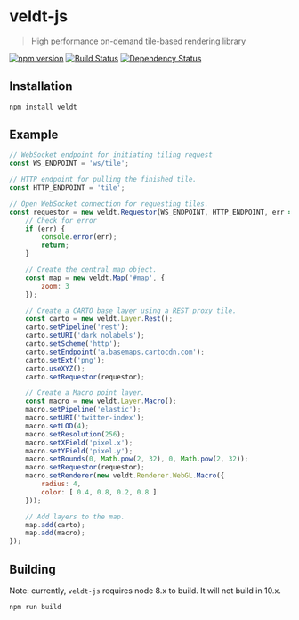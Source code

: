 # veldt-js

> High performance on-demand tile-based rendering library

[![npm version](https://badge.fury.io/js/veldt.svg)](http://badge.fury.io/js/veldt)
[![Build Status](https://travis-ci.org/unchartedsoftware/veldt-js.svg?branch=master)](https://travis-ci.org/unchartedsoftware/veldt-js)
[![Dependency Status](https://david-dm.org/unchartedsoftware/veldt-js/status.svg)](https://david-dm.org/unchartedsoftware/veldt-js)

## Installation

```bash
npm install veldt
```

## Example

```javascript
// WebSocket endpoint for initiating tiling request
const WS_ENDPOINT = 'ws/tile';

// HTTP endpoint for pulling the finished tile.
const HTTP_ENDPOINT = 'tile';

// Open WebSocket connection for requesting tiles.
const requestor = new veldt.Requestor(WS_ENDPOINT, HTTP_ENDPOINT, err => {
	// Check for error
	if (err) {
		console.error(err);
		return;
	}

	// Create the central map object.
	const map = new veldt.Map('#map', {
		zoom: 3
	});

	// Create a CARTO base layer using a REST proxy tile.
	const carto = new veldt.Layer.Rest();
	carto.setPipeline('rest');
	carto.setURI('dark_nolabels');
	carto.setScheme('http');
	carto.setEndpoint('a.basemaps.cartocdn.com');
	carto.setExt('png');
	carto.useXYZ();
	carto.setRequestor(requestor);

	// Create a Macro point layer.
	const macro = new veldt.Layer.Macro();
	macro.setPipeline('elastic');
	macro.setURI('twitter-index');
	macro.setLOD(4);
	macro.setResolution(256);
	macro.setXField('pixel.x');
	macro.setYField('pixel.y');
	macro.setBounds(0, Math.pow(2, 32), 0, Math.pow(2, 32));
	macro.setRequestor(requestor);
	macro.setRenderer(new veldt.Renderer.WebGL.Macro({
		radius: 4,
		color: [ 0.4, 0.8, 0.2, 0.8 ]
	}));

	// Add layers to the map.
	map.add(carto);
	map.add(macro);
});
```

## Building

Note: currently, `veldt-js` requires node 8.x to build. It will not build in 10.x.
```javascript
npm run build
```
